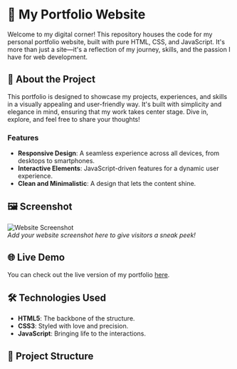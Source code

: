 # 🌟 My Portfolio Website

Welcome to my digital corner! This repository houses the code for my personal portfolio website, built with pure HTML, CSS, and JavaScript. It's more than just a site—it's a reflection of my journey, skills, and the passion I have for web development.

## 🚀 About the Project

This portfolio is designed to showcase my projects, experiences, and skills in a visually appealing and user-friendly way. It's built with simplicity and elegance in mind, ensuring that my work takes center stage. Dive in, explore, and feel free to share your thoughts!

### Features
- **Responsive Design**: A seamless experience across all devices, from desktops to smartphones.
- **Interactive Elements**: JavaScript-driven features for a dynamic user experience.
- **Clean and Minimalistic**: A design that lets the content shine.

## 🖼️ Screenshot

![Website Screenshot](#)  
*Add your website screenshot here to give visitors a sneak peek!*

## 🌐 Live Demo

You can check out the live version of my portfolio [here](#).

## 🛠️ Technologies Used

- **HTML5**: The backbone of the structure.
- **CSS3**: Styled with love and precision.
- **JavaScript**: Bringing life to the interactions.

## 📂 Project Structure

